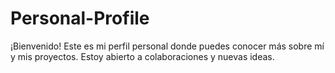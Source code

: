 # Personal-Profile
¡Bienvenido! Este es mi perfil personal donde puedes conocer más sobre mí y mis proyectos. Estoy abierto a colaboraciones y nuevas ideas.
